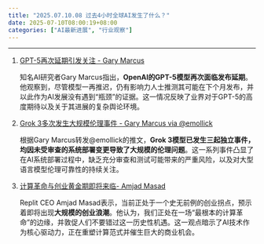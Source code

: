 ```yaml
---
title: "2025.07.10.08 过去4小时全球AI发生了什么？"
date: 2025-07-10T08:00:19+08:00
categories: ["AI最新进展", "行业观察"]
---
```


---

1.  [GPT-5再次延期引发关注 - Gary Marcus](https://x.com/GaryMarcus/status/1943044396825633250)

    知名AI研究者Gary Marcus指出，**OpenAI的GPT-5模型再次面临发布延期**。他观察到，尽管模型一再推迟，仍有影响力人士推测其可能在下个月发布，并以此作为AI发展没有遇到“瓶颈”的证据。这一情况反映了业界对于GPT-5的高度期待以及关于其进展的复杂舆论环境。

2.  [Grok 3多次发生大规模伦理事件 - Gary Marcus via @emollick](https://x.com/GaryMarcus/status/1943040611768242341)

    根据Gary Marcus转发@emollick的推文，**Grok 3模型已发生三起独立事件，均因未受审查的系统部署变更导致了大规模的伦理问题**。这一系列事件凸显了在AI系统部署过程中，缺乏充分审查和测试可能带来的严重风险，以及对大型语言模型伦理可靠性的持续关注。

3.  [计算革命与创业黄金期即将来临- Amjad Masad](https://x.com/amasad/status/1943075500924240065)

    Replit CEO Amjad Masad表示，当前正处于一个史无前例的创业拐点，预示着即将出现**大规模的创业浪潮**。他认为，我们正处在一场“最根本的计算革命”的边缘，并敦促人们不要错过这一历史性机遇。这一观点暗示了AI技术作为核心驱动力，正在重塑计算范式并催生巨大的商业机会。